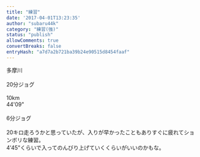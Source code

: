 ```yaml
---
title: "練習"
date: '2017-04-01T13:23:35'
author: "subaru44k"
category: "練習(強)"
status: "publish"
allowComments: true
convertBreaks: false
entryHash: "a7d7a2b721ba39b24e90515d8454faaf"
---
```

多摩川<br>
<br>
20分ジョグ<br>
<br>
10km<br>
44'09"<br>
<br>
6分ジョグ<br>
<br>
20キロ走ろうかと思っていたが、入りが早かったこともありすぐに疲れてションボリな練習。<br>
4'45"くらいで入ってのんびり上げていくくらいがいいのかもな。
